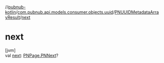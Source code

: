 //[pubnub-kotlin](../../../index.md)/[com.pubnub.api.models.consumer.objects.uuid](../index.md)/[PNUUIDMetadataArrayResult](index.md)/[next](next.md)

# next

[jvm]\
val [next](next.md): [PNPage.PNNext](../../../../pubnub-kotlin/com.pubnub.api.models.consumer.objects/-p-n-page/-p-n-next/index.md)?
